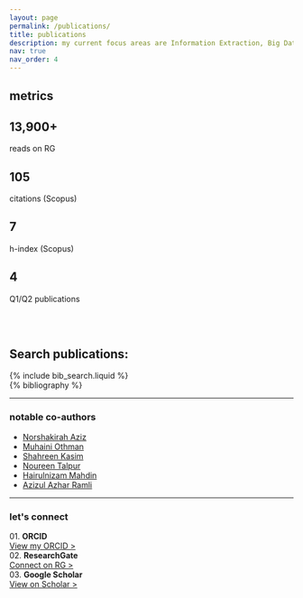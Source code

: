 ```yaml
---
layout: page
permalink: /publications/
title: publications
description: my current focus areas are Information Extraction, Big Data Analytics, Artificial Intelligence, Machine Learning, and Deep Learning. publications are by categories in reversed chronological order.
nav: true
nav_order: 4
---
```


<div class="projects">
  <h2 class="category">metrics</h2>
</div>
<div class="row mt-3">
  <div class="col-sm mt-3 mt-md-0">
    <a href="https://www.researchgate.net/profile/Mohd-Hafizul-Afifi-Abdullah" style="text-decoration:none">
      <div class="card hoverable"><div class="card-body">
        <h2 class="card-title text-lowercase">13,900+</h2>
        <p class="card-text">reads on RG</p>
      </div></div>
    </a>
  </div>
  <div class="col-sm mt-3 mt-md-0">
    <a hrefxx="" style="text-decoration:none">
      <div class="card hoverable"><div class="card-body">
        <h2 class="card-title text-lowercase">105</h2>
        <p class="card-text">citations (Scopus)</p>
      </div></div>
    </a>
  </div>
  <div class="col-sm mt-3 mt-md-0">
    <a hrefxx="" style="text-decoration:none">
      <div class="card hoverable"><div class="card-body">
        <h2 class="card-title text-lowercase">7</h2>
        <p class="card-text">h-index (Scopus)</p>
      </div></div>
    </a>
  </div>
  <div class="col-sm mt-3 mt-md-0">
    <a href="https://scholar.google.com/citations?user=mWsihrgAAAAJ&hl=en" style="text-decoration:none">
      <div class="card hoverable"><div class="card-body">
        <h2 class="card-title text-lowercase">4</h2>
        <p class="card-text">Q1/Q2 publications</p>
      </div></div>
    </a>
  </div>
</div>

<!-- _pages/publications.md -->
<br><br>
<!-- Bibsearch Feature -->
<h2 class="card-title text-lowercase">Search publications:</h2>
{% include bib_search.liquid %}

<div class="publications">
{% bibliography %}
</div>

<hr>
<h3 class="mt-4">notable co-authors</h3>
<div class="col">
    <ul>
      <li><a href="https://shakirahabaziz.wixsite.com/dr-shakirahaziz/home">Norshakirah Aziz</a></li>
      <li><a href="https://community.uthm.edu.my/muhaini">Muhaini Othman</a></li>
	  <li><a href="https://community.uthm.edu.my/shahreen">Shahreen Kasim</a></li>
	  <li><a href="https://scholar.google.com/citations?hl=en&user=voBMIPEAAAAJ">Noureen Talpur</a></li>
	  <li><a href="https://community.uthm.edu.my/hairuln">Hairulnizam Mahdin</a></li>
	  <li><a href="https://community.uthm.edu.my/azizulr">Azizul Azhar Ramli</a></li>
    </ul>
</div>

<hr>
<h3 class="mt-4">let's connect</h3>
<div class="row mt-3">
    <div class="col-sm mt-3 mt-md-0">
        01. <b>ORCID</b><br><a href="https://orcid.org/0000-0002-1427-2571">View my ORCID ></a>
    </div>
    <div class="col-sm mt-3 mt-md-0">
        02. <b>ResearchGate</b><br><a href="https://www.researchgate.net/profile/Mohd-Hafizul-Afifi-Abdullah">Connect on RG ></a>
    </div>
    <div class="col-sm mt-3 mt-md-0">
        03. <b>Google Scholar</b><br><a href="https://scholar.google.com/citations?user=mWsihrgAAAAJ">View on Scholar ></a>
    </div>
</div>
